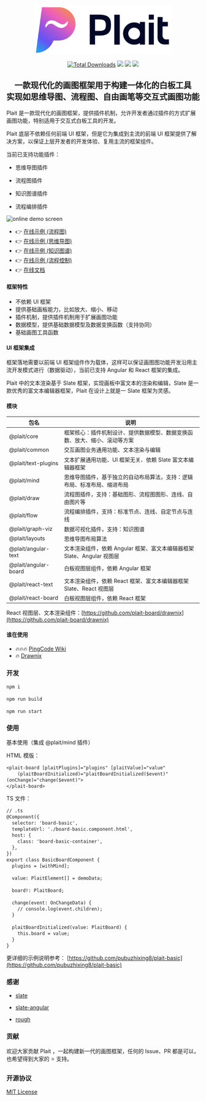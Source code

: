 <p align="center">
  <picture style="width: 320px">
    <source media="(prefers-color-scheme: light)" srcset="https://github.com/worktile/plait/blob/develop/.docgeni/public/assets/plait-logo-h.png?raw=true" />
    <source media="(prefers-color-scheme: dark)" srcset="https://github.com/worktile/plait/blob/develop/.docgeni/public/assets/plait-logo-h-dark.png?raw=true" />
    <img src="https://github.com/worktile/plait/blob/develop/.docgeni/public/assets/plait-horizontal-logo.png?raw=true" width="360" alt="Plait logo and name" />
  </picture>
</p>

<div align="center">
  <p>
    <a href="https://www.npmjs.com/package/@plait/core"><img src="https://img.shields.io/npm/dm/@plait/core.svg" alt="Total Downloads"></a>
    <a target="_blank" href="https://github.com/worktile/plait/releases/latest"><img src="https://img.shields.io/github/v/release/worktile/plait" /></a>
    <a target="_blank" href="https://github.com/worktile/plait/blob/develop/LICENSE"><img src="https://badgen.now.sh/badge/license/MIT" /></a>
    <a href="https://t.me/plaitboard"><img src="https://img.shields.io/badge/-Telegram-red?style=social&logo=telegram" height=20></a>
  </p>
  <h2>
    一款现代化的画图框架用于构建一体化的白板工具</br>
    实现如思维导图、流程图、自由画笔等交互式画图功能
  </h3>
</div>


Plait 是一款现代化的画图框架，提供插件机制，允许开发者通过插件的方式扩展画图功能，特别适用于交互式白板工具的开发。

Plait 底层不依赖任何前端 UI 框架，但是它为集成到主流的前端 UI 框架提供了解决方案，以保证上层开发者的开发体验、复用主流的框架组件。

当前已支持功能插件：

- 思维导图插件

- 流程图插件

- 知识图谱插件

- 流程编排插件

![online demo screen](https://github.com/worktile/plait/blob/develop/.docgeni/public/assets/mind-draw-flow.gif?raw=true)


- 👉 [在线示例 (流程图)](https://plait-gamma.vercel.app?init=draw)
- 👉 [在线示例 (思维导图)](https://plait-gamma.vercel.app?init=mind)
- 👉 [在线示例 (知识图谱)](https://plait-gamma.vercel.app/graph-viz?init=force-atlas)
- 👉 [在线示例 (流程控制)](https://plait-gamma.vercel.app/flow)
- 👉 [在线文档](https://plait-docs.vercel.app)

#### 框架特性

- 不依赖 UI 框架
- 提供基础画板能力，比如放大、缩小、移动
- 插件机制，提供插件机制用于扩展画图功能
- 数据模型，提供基础数据模型及数据变换函数（支持协同）
- 基础画图工具函数


#### UI 框架集成

框架落地需要以前端 UI 框架组件作为载体，这样可以保证画图图功能开发沿用主流开发模式进行（数据驱动），当前已支持 Angular 和 React 框架的集成。

Plait 中的文本渲染基于 Slate 框架，实现画板中富文本的渲染和编辑，Slate 是一款优秀的富文本编辑器框架，Plait 在设计上就是一 Slate 框架为灵感。


#### 模块

|包名|说明
|---|---|
|@plait/core|框架核心：插件机制设计、提供数据模型、数据变换函数、放大、缩小、滚动等方案|
|@plait/common|交互画图业务通用功能、文本渲染与编辑|
|@plait/text-plugins|文本扩展通用功能、UI 框架无关、依赖 Slate 富文本编辑器框架 |
|@plait/mind|思维导图插件，基于独立的自动布局算法，支持：逻辑布局、标准布局、缩进布局|
|@plait/draw|流程图插件，支持：基础图形、流程图图形、连线、自由图片等|
|@plait/flow|流程编排插件，支持：标准节点、连线、自定节点与连线|
|@plait/graph-viz|数据可视化插件，支持：知识图谱|
|@plait/layouts|思维导图布局算法|
|@plait/angular-text|文本渲染组件，依赖 Angular 框架、富文本编辑器框架 Slate、Angular 视图层|
|@plait/angular-board|白板视图层组件，依赖 Angular 框架|
|@plait/react-text|文本渲染组件，依赖 React 框架、富文本编辑器框架 Slate、React 视图层|
|@plait/react-board|白板视图层组件，依赖 React 框架|


React 视图层、文本渲染组件：[https://github.com/plait-board/drawnix](https://github.com/plait-board/drawnix)


#### 谁在使用

- 🔥🔥🔥 [PingCode Wiki](https://pingcode.com/solutions/knowledge-manage)
- 🔥 [Drawnix](https://github.com/plait-board/drawnix)


### 开发

```
npm i

npm run build

npm run start
```



### 使用

基本使用（集成 @plait/mind 插件）

HTML 模版：

```
<plait-board [plaitPlugins]="plugins" [plaitValue]="value"
    (plaitBoardInitialized)="plaitBoardInitialized($event)" (onChange)="change($event)">
</plait-board>
```

TS 文件：

```
// .ts
@Component({
  selector: 'board-basic',
  templateUrl: './board-basic.component.html',
  host: {
    class: 'board-basic-container',
  },
})
export class BasicBoardComponent {
  plugins = [withMind];

  value: PlaitElement[] = demoData;

  board!: PlaitBoard;

  change(event: OnChangeData) {
    // console.log(event.children);
  }

  plaitBoardInitialized(value: PlaitBoard) {
    this.board = value;
  }
}
```

更详细的示例说明参考：  [https://github.com/pubuzhixing8/plait-basic](https://github.com/pubuzhixing8/plait-basic)  



### 感谢

- [slate](https://github.com/ianstormtaylor/slate)

- [slate-angular](https://github.com/worktile/slate-angular)

- [rough](https://github.com/rough-stuff/rough)



### 贡献

欢迎大家贡献 Plait ，一起构建新一代的画图框架，任何的 Issue、PR 都是可以，也希望得到大家的 ⭐️ 支持。



### 开源协议

  [MIT License](https://github.com/worktile/slate-angular/blob/master/LICENSE)  



